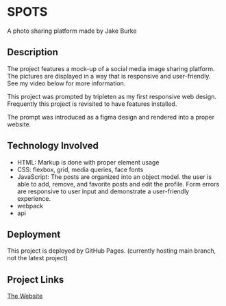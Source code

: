 # SPOTS

A photo sharing platform made by Jake Burke

## Description

The project features a mock-up of a social media image sharing platform. The pictures are displayed in a way that is responsive and user-friendly. See my video below for more information.

This project was prompted by tripleten as my first responsive web design. Frequently this project is revisited to have features installed.

The prompt was introduced as a figma design and rendered into a proper website.

## Technology Involved
- HTML: Markup is done with proper element usage
- CSS: flexbox, grid, media queries, face fonts
- JavaScript: The posts are organized into an object model. the user is able to add, remove, and favorite posts and edit the profile. Form errors are responsive to user input and demonstrate a user-friendly experience.
- webpack
- api

## Deployment

This project is deployed by GitHub Pages. (currently hosting main branch, not the latest project)

## Project Links

[The Website](https://jakeburke1775.github.io/se_project_spots/)
